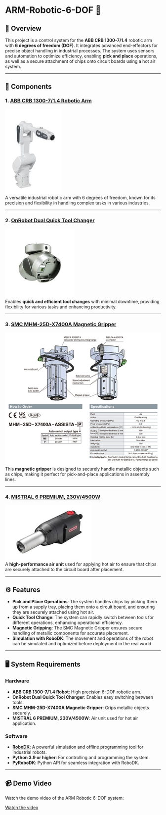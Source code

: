# ARM-Robotic-6-DOF 🤖

## 🌟 Overview

This project is a control system for the **ABB CRB 1300-7/1.4** robotic arm with **6 degrees of freedom (DOF)**. It integrates advanced end-effectors for precise object handling in industrial processes. The system uses sensors and automation to optimize efficiency, enabling **pick and place** operations, as well as a secure attachment of chips onto circuit boards using a hot air system.

---

## 🤖 Components

### 1. **[ABB CRB 1300-7/1.4 Robotic Arm](https://search.abb.com/library/Download.aspx?DocumentID=3HAC083111-001&LanguageCode=en&DocumentPartId=&Action=Launch)**
![ABB CRB 1300](https://github.com/Artorn25/ARM-Robotic-6-DOF/blob/main/images%26videos/abb-crb-1300-7-1-4.jpg)<br>
A versatile industrial robotic arm with 6 degrees of freedom, known for its precision and flexibility in handling complex tasks in various industries.

---

### 2. **[OnRobot Dual Quick Tool Changer](https://onrobot.com/sites/default/files/documents/Datasheet_QuickChangers_v1.3_EN.pdf)**  
![OnRobot Dual Quick Tool Changer](https://github.com/Artorn25/ARM-Robotic-6-DOF/blob/main/images%26videos/onrobot_dual.jpg)  <br>
Enables **quick and efficient tool changes** with minimal downtime, providing flexibility for various tasks and enhancing productivity.

---

### 3. **[SMC MHM-25D-X7400A Magnetic Gripper](https://www.smcworld.com/assets/manual/en-jp/files/MHx-OMY0017.pdf)**  
![SMC Gripper](https://github.com/Artorn25/ARM-Robotic-6-DOF/blob/main/images%26videos/MHM.jpg) <br> 
This **magnetic gripper** is designed to securely handle metallic objects such as chips, making it perfect for pick-and-place applications in assembly lines.

---

### 4. **[MISTRAL 6 PREMIUM, 230V/4500W](https://www.leister.com/en/product/Mistral-6-Premium/147-967)**  
![MISTRAL 6 PREMIUM](https://github.com/Artorn25/ARM-Robotic-6-DOF/blob/main/images%26videos/MISTRAL.jpg) <br> 
A **high-performance air unit** used for applying hot air to ensure that chips are securely attached to the circuit board after placement.

---

## ⚙️ Features

- **Pick and Place Operations**: The system handles chips by picking them up from a supply tray, placing them onto a circuit board, and ensuring they are securely attached using hot air.
- **Quick Tool Change**: The system can rapidly switch between tools for different operations, enhancing operational efficiency.
- **Magnetic Gripping**: The SMC Magnetic Gripper ensures secure handling of metallic components for accurate placement.
- **Simulation with RoboDK**: The movement and operations of the robot can be simulated and optimized before deployment in the real world.

---

## 🖥️ System Requirements

### Hardware

- **ABB CRB 1300-7/1.4 Robot**: High precision 6-DOF robotic arm.
- **OnRobot Dual Quick Tool Changer**: Enables easy switching between tools.
- **SMC MHM-25D-X7400A Magnetic Gripper**: Grips metallic objects securely.
- **MISTRAL 6 PREMIUM, 230V/4500W**: Air unit used for hot air application.

### Software

- **[RoboDK](https://robodk.com/)**: A powerful simulation and offline programming tool for industrial robots.
- **Python 3.9 or higher**: For controlling and programming the system.
- **PyRoboDK**: Python API for seamless integration with RoboDK.

---

## 📹 Demo Video

Watch the demo video of the ARM Robotic 6-DOF system:

[Watch the video](https://youtu.be/kunJu3KZHkw)



